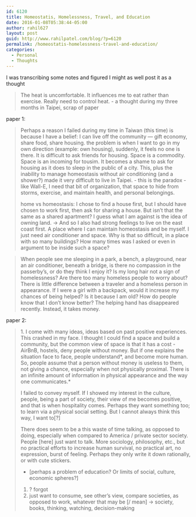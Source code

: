 ```yaml
---
id: 6120
title: Homeostatis, Homelessness, Travel, and Education
date: 2016-01-08T05:38:44-05:00
author: rahil627
layout: post
guid: http://www.rahilpatel.com/blog/?p=6120
permalink: /homeostatis-homelessness-travel-and-education/
categories:
  - Personal
  - Thoughts
---
```

I was transcribing some notes and figured I might as well post it as a thought

<blockquote>The heat is uncomfortable. It influences me to eat rather than exercise. Really need to control heat. - a thought during my three months in Taipei, scrap of paper</blockquote>


paper 1:

<blockquote>Perhaps a reason I failed during my time in Taiwan (this time) is because I have a belief: I can live off the community — gift economy, share food, share housing. the problem is when I want to go in my own direction (example: own housing), suddenly, it feels no one is there. It is difficult to ask friends for housing. Space is a commodity. Space is an incoming for tousim. It becomes a shame to ask for housing as it does to sleep in the public of a city. This, plus the inability to manage homeostasis without air conditioning (and a shower?) made it very difficult to live in Taipei.
  - this is the paradox
    - like Wall-E, I need that bit of organization, that space to hide from storms, exercise, and maintain health, and personal belongings.

home vs homeostasis:
I chose to find a house first, but I should have chosen to work first, then ask for sharing a house. But isn’t that the same as a shared apartment? I guess what I am against is the idea of owning land.
->
And so I also had strong feelings to live on the east coast first. A place where I can maintain homeostasis and be myself. I just need air conditioner and space. Why is that so difficult, in a place with so many buildings? How many times was I asked or even in argument to be inside such a space?</blockquote>




<blockquote>When people see me sleeping in a park, a bench, a playground, near an air conditioner, beneath a bridge, is there no compassion in the passerby’s, or do they think I enjoy it? Is my long hair not a sign of homelessness? Are there too many homeless people to worry about? There is little difference between a traveler and a homeless person in appearance. If I were a girl with a backpack, would it increase my chances of being helped? Is it because I am old? How do people know that I don’t know better? The helping hand has disappeared recently. Instead, it takes money.</blockquote>

paper 2:


<blockquote>1. I come with many ideas, ideas based on past positive experiences. This crashed in my face. I thought I could find a space and build a community, but the common view of space is that it has a cost - AirBnB, hostels, deny people without money. But if one explains the situation face to face, people understand*, and become more human. So, people assume that a person without money is useless to them, not giving a chance, especially when not physically proximal. There is an infinite amount of information in physical appearance and the way one communicates.*

I failed to convey myself. If I showed my interest in the culture, people, being a part of society, their view of me becomes positive, and that is when hospitality comes. Perhaps they want something too; to learn via a physical social setting. But I cannot always think this way, I want to[?]

There does seem to be a this waste of time talking, as opposed to doing, especially when compared to America / private sector society. People [here] just want to talk. More sociology, philosophy, etc., but no practical efforts to increase human survival, no practical art, no expression, burst of feeling. Perhaps they only write it down rationally, or with cute stickers.
  - [perhaps a problem of education? Or limits of social, culture, economic spheres?]

1. ? forgot
2. just want to consume, see other’s view, compare societies, as opposed to work, whatever that may be [/ mean]
  -> society, books, thinking, watching, decision-making</blockquote>

